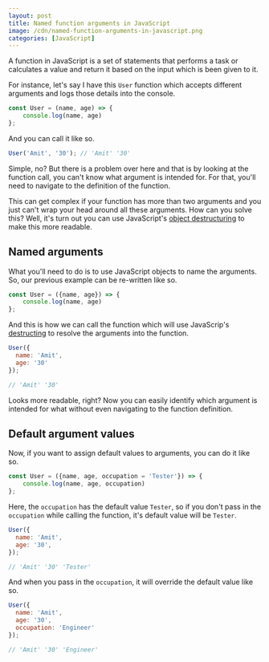 ```yaml
---
layout: post
title: Named function arguments in JavaScript
image: /cdn/named-function-arguments-in-javascript.png
categories: [JavaScript]
---
```


A function in JavaScript is a set of statements that performs a task or calculates a value and return it based on the input which is been given to it.

For instance, let's say I have this `User` function which accepts different arguments and logs those details into the console.

```js
const User = (name, age) => {
    console.log(name, age)    
};
```

And you can call it like so.

```js
User('Amit', '30'); // 'Amit' '30'
```

Simple, no? But there is a problem over here and that is by looking at the function call, you can't know what argument is intended for. For that, you'll need to navigate to the definition of the function.

This can get complex if your function has more than two arguments and you just can't wrap your head around all these arguments. How can you solve this? Well, it's turn out you can use JavaScript's [object destructuring](https://developer.mozilla.org/en-US/docs/Web/JavaScript/Reference/Operators/Destructuring_assignment) to make this more readable.

## Named arguments

What you'll need to do is to use JavaScript objects to name the arguments. So, our previous example can be re-written like so.

```js
const User = ({name, age}) => {
    console.log(name, age)    
};
```

And this is how we can call the function which will use JavaScrip's [destructing](https://developer.mozilla.org/en-US/docs/Web/JavaScript/Reference/Operators/Destructuring_assignment) to resolve the arguments into the function.

```js
User({
  name: 'Amit',
  age: '30'
});

// 'Amit' '30'
```

Looks more readable, right? Now you can easily identify which argument is intended for what without even navigating to the function definition.

## Default argument values

Now, if you want to assign default values to arguments, you can do it like so.

```js
const User = ({name, age, occupation = 'Tester'}) => {
    console.log(name, age, occupation)    
};
```

Here, the `occupation` has the default value `Tester`, so if you don't pass in the `occupation` while calling the function, it's default value will be `Tester`.

```js
User({
  name: 'Amit',
  age: '30',
});

// 'Amit' '30' 'Tester'
```

And when you pass in the `occupation`, it will override the default value like so.

```js
User({
  name: 'Amit',
  age: '30',
  occupation: 'Engineer'
});

// 'Amit' '30' 'Engineer'
```